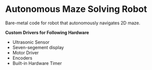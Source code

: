 # Autonomous Maze Solving Robot

Bare-metal code for robot that autonomously navigates 2D maze. 

**Custom Drivers for Following Hardware**
- Ultrasonic Sensor
- Seven-segement display
- Motor Driver
- Encoders
- Built-in Hardware Timer
